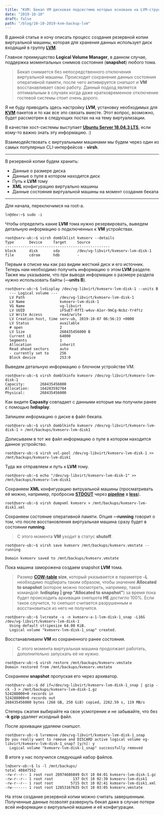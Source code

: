 ```yaml
---
title: "KVM: Бекап VM дисковая подсистема которых основана на LVM-структуре"
date: "2019-10-10"
draft: false
path: "/blog/10-10-2019-kvm-backup-lvm"
---
```


В данной статье я хочу описать процесс создания резервной копии виртуальной машины, которая для хранения данных использует диск входящий в группу [__LVM__](https://en.wikipedia.org/wiki/Logical_Volume_Manager_(Linux)).

Главное преимущество __Logical Volume Manager__, в данном случае, поддержка моментальных снимков состояния (__snapshot__) любого тома.

> Бекап снимается без непосредственного отключения виртуальной машины. Происходит сохранение данных состояния оперативной памяти, после чего активируется снапшот и __VM__ восстанавливает свою работу. Данный подход является оптимальным в случаях когда даже кратковременное отключение гостевой системы стоит очень дорого.

Я не буду приводить здесь настройку __LVM__, установку необходимых для [__KVM__](https://en.wikipedia.org/wiki/Kernel-based_Virtual_Machine) пакетов и то как все это связать вместе. Этот вопрос, возможно, будет рассмотрен в следующих постах на на тему виртуализации.

В качестве хост-системы выступает [__Ubuntu Server 18.04.3 LTS__](https://ubuntu.com/download/server), если кому-то важно знать эту информацию. :)

Взаимодействовать с виртуальными машинами мы будем через один из самых популярных CLI-интерфейсов - __virsh__.

---

В резервной копии будем хранить:

- Данные о размере диска
- Данные о пуле в котором находится диск
- Путь к __LVM__ тому
- __XML__ конфигурацию виртуально машины
- Данные состояния виртуальной машины на момент создания бекапа

---

Для начала, переключимся на root-a.

```shell
ln@dev:~$ sudo -i
```

Чтобы определить какие __LVM__ тома нужно резервировать, выведем детальную информацию о подключенных к __VM__ устройствах.

```shell
root@serv-ub:~$ virsh domblklist kvmserv --details
Type       Device     Target     Source
------------------------------------------------
block      disk       sda        /dev/vg-libvirt/kvmserv-lvm-disk-1
file       cdrom      hdb        -
```

Первым в списке мы как раз видим жесткий диск и его источник. Теперь нам необходимо получить информацию о этом __LVM__ разделе. Также мы указываем, что при выводе информации о размере раздела нужно использовать байты (__--units B__).

```shell
root@serv-ub:~$ lvdisplay /dev/vg-libvirt/kvmserv-lvm-disk-1 --units B
  --- Logical volume ---
  LV Path                /dev/vg-libvirt/kvmserv-lvm-disk-1
  LV Name                kvmserv-lvm-disk-1
  VG Name                vg-libvirt
  LV UUID                iF5uET-RfTI-w4uv-A1or-9mCg-Ncbz-Yr4ftz
  LV Write Access        read/write
  LV Creation host, time serv-ub, 2019-10-07 06:56:23 +0000
  LV Status              available
  # open                 2
  LV Size                268435456000 B
  Current LE             64000
  Segments               1
  Allocation             inherit
  Read ahead sectors     auto
  - currently set to     256
  Block device           253:0
```

Выведем детальную информацию о блочном устройстве VM.

```shell
root@serv-ub:~$ virsh domblkinfo kvmserv /dev/vg-libvirt/kvmserv-lvm-disk-1
Capacity:       268435456000
Allocation:     164283592704
Physical:       268435456000
```

Как видите __Capasity__ совпадает с данными которые мы получили ранее с помощью __lvdisplay__.

Запишем информацию о диске в файл бекапа.

```shell
root@serv-ub:~$ virsh domblkinfo kvmserv /dev/vg-libvirt/kvmserv-lvm-disk-1 > /mnt/backups/kvmserv-lvm-disk1
```

Дописываем в тот же файл информацию о пуле в котором находится данное устройство.

```shell
root@serv-ub:~$ virsh vol-pool /dev/vg-libvirt/kvmserv-lvm-disk-1 >> /mnt/backups/kvmserv-lvm-disk1
```

Туда же отправляем и путь к __LVM__ тому.

```shell
root@serv-ub:~$ echo "/dev/vg-libvirt/kvmserv-lvm-disk-1" >> /mnt/backups/kvmserv-lvm-disk1
```

Сохраняем __XML__ конфигурацию витруальной машины (просматривать её можно, например, пробросив [__STDOUT__](https://en.wikipedia.org/wiki/Standard_streams#Standard_output_(stdout)) через [__pipeline__](https://en.wikipedia.org/wiki/Pipeline_(Unix)) в [__less__](http://man7.org/linux/man-pages/man1/less.1.html)).

```shell
root@serv-ub:~$ virsh dumpxml kvmserv > /mnt/backups/kvmserv-lvm-disk1.xml
```

Сохраняем состояние оперативной памяти. Опция __--running__ говорит о том, что после восстановления виртуальная машина сразу будет в состоянии __running__.

> С этого момента __VM__ уходит в статус __shutoff__.

```shell
root@serv-ub:~$ virsh save kvmserv /mnt/backups/kvmserv.vmstate --running

Domain kvmserv saved to /mnt/backups/kvmserv.vmstate
```

Пока машина заморожена создаем snapshot __LVM__ тома.

> Размер __[COW-table](https://en.wikipedia.org/wiki/Copy-on-write) size__, который указывается в параметре __-L__ необходимо подбирать таким образом, чтобы значение __Allocated to snapshot__ (которое можно посмотреть, например, такой командой: __lvdisplay | grep "Allocated to snapshot"__) за время пока будет происходить архивация снепшота __НЕ__ достигло 100%. Если такое случится, то снепшот считается разрушенным и восстановиться из него не получится.

```shell
root@serv-ub:~$ lvcreate -s -n kvmserv-a-1-lvm-disk-1_snap -L16G /dev/vg-libvirt/kvmserv-lvm-disk-1
  Using default stripesize 64.00 KiB.
  Logical volume "kvmserv-lvm-disk-1_snap" created.
```

Восстанавливаем __VM__ из сохраненного ранее состояния.

> С этого момента виртуальная машина продолжает работать, дополнительно запускать её не нужно.

```shell
root@serv-ub:~$ virsh restore /mnt/backups/kvmserv.vmstate
Domain restored from /mnt/backups/kvmserv.vmstate
```

Сохраняем __snapshot__ пропуская его через архиватор.

```shell
root@serv-ub:~$ dd if=/dev/vg-libvirt/kvmserv-lvm-disk-1_snap | gzip -ck -3 > /mnt/backups/kvmserv-lvm-disk-1.gz
524288000+0 records in
524288000+0 records out
268435456000 bytes (268 GB, 250 GiB) copied, 2262.59 s, 119 MB/s
```

Степерь сжатия выбирайте на свое усмотрение и не забывайте, что без __-k__ __gzip__ удаляет исходный файл.

После архивации удаляем снапшот.

```shell
root@serv-ub:~$ lvremove /dev/vg-libvirt/kvmserv-lvm-disk-1_snap
Do you really want to remove and DISCARD active logical volume vg-libvirt/kvmserv-lvm-disk-1_snap? [y/n]: y
  Logical volume "kvmserv-lvm-disk-1_snap" successfully removed
```

В итоге у нас получился следующий набор файлов.

```shell
ln@serv-ub:~$ ls -l /mnt/backups/
total 40847552
-rw-r--r-- 1 root root 28974686049 Oct 10 04:01 kvmserv-lvm-disk-1.gz
-rw-r--r-- 1 root root         137 Oct 10 02:39 kvmserv-lvm-disk1
-rw-r--r-- 1 root root        5715 Oct 10 02:41 kvmserv-lvm-disk1.xml
-rw------- 1 root root 12853167635 Oct 10 03:05 kvmserv.vmstate
```

На этом создание резервной копии можно считать завершенным. Полученные данные позволят развернуть бекап даже в случае потери всей информации о виртуальной машине и её конфигурации.
